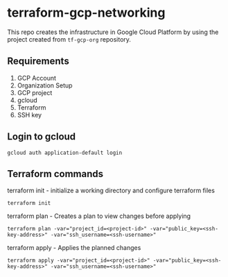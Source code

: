 # terraform-gcp-networking
This repo creates the infrastructure in Google Cloud Platform by using the project created from `tf-gcp-org` repository.

## Requirements
1. GCP Account
2. Organization Setup
3. GCP project
4. gcloud
5. Terraform
6. SSH key

## Login to gcloud
``` gcloud auth application-default login ```

## Terraform commands

terraform init - initialize a working directory and configure terraform files

``` terraform init ```

terraform plan - Creates a plan to view changes before applying

``` terraform plan -var="project_id=<project-id>" -var="public_key=<ssh-key-address>" -var="ssh_username=<ssh-username>" ```

terraform apply - Applies the planned changes

``` terraform apply -var="project_id=<project-id>" -var="public_key=<ssh-key-address>" -var="ssh_username=<ssh-username>" ```